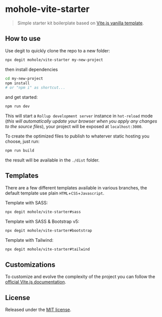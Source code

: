 # mohole-vite-starter

> Simple starter kit boilerplate based on [Vite.js vanilla template](https://vitejs.dev/guide/#trying-vite-online).

## How to use

Use degit to quickly clone the repo to a new folder:

```bash
npx degit mohole/vite-starter my-new-project
```

then install dependencies

```bash
cd my-new-project
npm install
# or "npm i" as shortcut...
```

and get started:

```bash
npm run dev
```

This will start a `Rollup development server` instance in `hot-reload` mode (_this will automatically update your browser when you apply any changes to the source files_), your project will be exposed at `localhost:3000`.

To create the optimized files to publish to whaterver static hosting you choose, just run:

```bash
npm run build
```

the result will be available in the `./dist` folder.

## Templates

There are a few different templates available in various branches, the default template use plain `HTML`+`CSS`+`Javascript`.

Template with SASS:

```bash
npx degit mohole/vite-starter#sass
```

Template with SASS & Bootstrap v5:

```bash
npx degit mohole/vite-starter#bootstrap
```

Template with Tailwind:

```bash
npx degit mohole/vite-starter#tailwind
```

## Customizations

To customize and evolve the complexity of the project you can follow the [official Vite.js documentation](https://vitejs.dev/guide/#overview).

## License

Released under the [MIT license](LICENSE).
